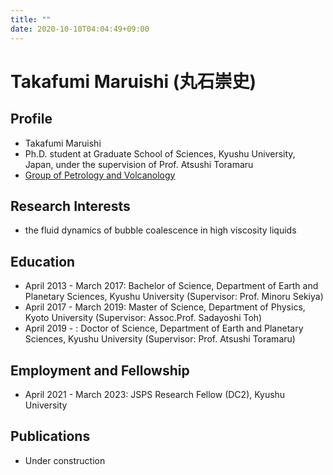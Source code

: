 ```yaml
---
title: ""
date: 2020-10-10T04:04:49+09:00
---
```


# Takafumi Maruishi (丸石崇史)

<!-- ![myphoto](/icon.jpg) -->

## Profile
* Takafumi Maruishi
* Ph.D. student at Graduate School of Sciences, Kyushu University, Japan, under the supervision of Prof. Atsushi Toramaru
* [Group of Petrology and Volcanology](http://ganseki3.geo.kyushu-u.ac.jp/index.html)

## Research Interests
* the fluid dynamics of bubble coalescence in high viscosity liquids

## Education
* April 2013 - March 2017: Bachelor of Science, Department of Earth and Planetary Sciences, Kyushu University (Supervisor: Prof. Minoru Sekiya)
* April 2017 - March 2019: Master of Science, Department of Physics, Kyoto University (Supervisor: Assoc.Prof. Sadayoshi Toh) 
* April 2019 - : Doctor of Science, Department of Earth and Planetary Sciences, Kyushu University (Supervisor: Prof. Atsushi Toramaru) 

## Employment and Fellowship
* April 2021 - March 2023: JSPS Research Fellow (DC2), Kyushu University

## Publications
* Under construction
